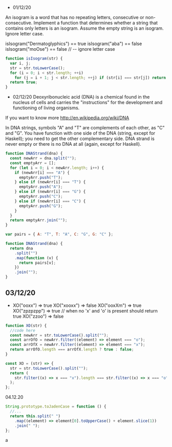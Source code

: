 - 01/12/20

An isogram is a word that has no repeating letters, consecutive or non-consecutive. Implement a function that determines whether a string that contains only letters is an isogram. Assume the empty string is an isogram. Ignore letter case.

isIsogram("Dermatoglyphics") == true
isIsogram("aba") == false
isIsogram("moOse") == false // -- ignore letter case

```js mine
function isIsogram(str) {
  var i, j;
  str = str.toLowerCase();
  for (i = 0; i < str.length; ++i)
    for (j = i + 1; j < str.length; ++j) if (str[i] === str[j]) return false;
  return true;
}
```

- 02/12/20
  Deoxyribonucleic acid (DNA) is a chemical found in the nucleus of cells and carries the "instructions" for the development and functioning of living organisms.

If you want to know more http://en.wikipedia.org/wiki/DNA

In DNA strings, symbols "A" and "T" are complements of each other, as "C" and "G". You have function with one side of the DNA (string, except for Haskell); you need to get the other complementary side. DNA strand is never empty or there is no DNA at all (again, except for Haskell).

```js mine
function DNAStrand(dna) {
  const newArr = dna.split("");
  const emptyArr = [];
  for (let i = 0; i < newArr.length; i++) {
    if (newArr[i] === "A") {
      emptyArr.push("T");
    } else if (newArr[i] === "T") {
      emptyArr.push("A");
    } else if (newArr[i] === "G") {
      emptyArr.push("C");
    } else if (newArr[i] === "C") {
      emptyArr.push("G");
    }
  }
  return emptyArr.join("");
}
```

```js other
var pairs = { A: "T", T: "A", C: "G", G: "C" };

function DNAStrand(dna) {
  return dna
    .split("")
    .map(function (v) {
      return pairs[v];
    })
    .join("");
}
```

## 03/12/20

- XO("ooxx") => true
  XO("xooxx") => false
  XO("ooxXm") => true
  XO("zpzpzpp") => true // when no 'x' and 'o' is present should return true
  XO("zzoo") => false

```js serin
function XO(str) {
  //code here
  const newArr = str.toLowerCase().split("");
  const arrOfO = newArr.filter((element) => element === "o");
  const arrOfX = newArr.filter((element) => element === "x");
  return arrOfO.length === arrOfX.length ? true : false;
}
```

```js popular
const XO = (str) => {
  str = str.toLowerCase().split("");
  return (
    str.filter((x) => x === "x").length === str.filter((x) => x === "o").length
  );
};
```

04.12.20

```js serin
String.prototype.toJadenCase = function () {
  //...
  return this.split(" ")
    .map((element) => element[0].toUpperCase() + element.slice(1))
    .join(" ");
};
```

a
